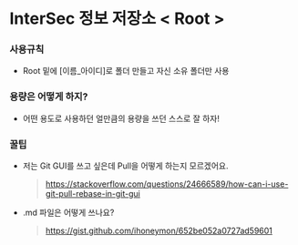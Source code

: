 # InterSec 정보 저장소 < Root >

### 사용규칙
- Root 밑에 [이름_아이디]로 폴더 만들고 자신 소유 폴더만 사용

### 용량은 어떻게 하지?
- 어떤 용도로 사용하던 얼만큼의 용량을 쓰던 스스로 잘 하자!

### 꿀팁
- 저는 Git GUI를 쓰고 싶은데 Pull을 어떻게 하는지 모르겠어요.
  > https://stackoverflow.com/questions/24666589/how-can-i-use-git-pull-rebase-in-git-gui
- .md 파일은 어떻게 쓰나요?
  > https://gist.github.com/ihoneymon/652be052a0727ad59601
